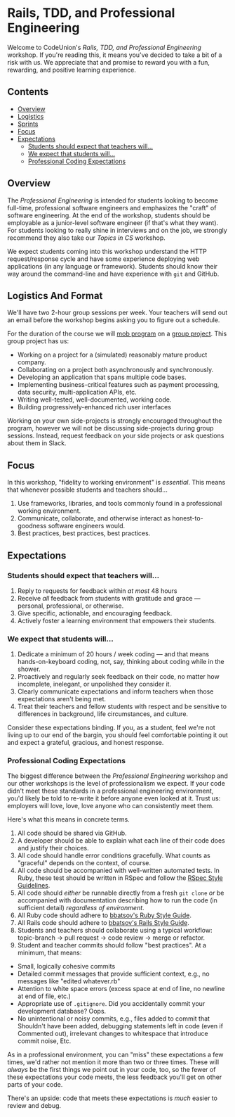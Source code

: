 # Rails, TDD, and Professional Engineering

Welcome to CodeUnion's _Rails, TDD, and Professional Engineering_ workshop. If
you're reading this, it means you've decided to take a bit of a risk with us. We
appreciate that and promise to reward you with a fun, rewarding, and positive
learning experience.

## Contents

- [Overview](#overview)
- [Logistics](#logistics)
- [Sprints](#sprints)
- [Focus](#focus)
- [Expectations](#expectations)
    - [Students should expect that teachers will...](#students-should-expect-that-teachers-will)
    - [We expect that students will...](#we-expect-that-students-will)
    - [Professional Coding Expectations](#professional-coding-expectations)

## Overview

The _Professional Engineering_ is intended for students looking to become
full-time, professional software engineers and emphasizes the "craft" of
software engineering.  At the end of the workshop, students should be employable
as a junior-level software engineer (if that's what they want).  For students
looking to really shine in interviews and on the job, we strongly recommend they
also take our _Topics in CS_ workshop.

We expect students coming into this workshop understand the HTTP
request/response cycle and have some experience deploying web applications (in
any language or framework).  Students should know their way around the
command-line and have experience with `git` and GitHub.

## Logistics And Format

We'll have two 2-hour group sessions per week.  Your teachers will send out an
email before the workshop begins asking you to figure out a schedule.

For the duration of the course we will [mob program](http://mobprogramming.org)
on a [group project](https://github.com/zipshare/zipshare). This group project
has us:
  * Working on a project for a (simulated) reasonably mature product company.
  * Collaborating on a project both asynchronously and synchronously.
  * Developing an application that spans multiple code bases.
  * Implementing business-critical features such as payment processing, data
    security, multi-application APIs, etc.
  * Writing well-tested, well-documented, working code.
  * Building progressively-enhanced rich user interfaces

Working on your own side-projects is strongly encouraged throughout the program,
however we will not be discussing side-projects during group sessions. Instead,
request feedback on your side projects or ask questions about them in Slack.

## Focus

In this workshop, "fidelity to working environment" is _essential_.  This means
that whenever possible students and teachers should...

1. Use frameworks, libraries, and tools commonly found in a professional working
   environment.
1. Communicate, collaborate, and otherwise interact as honest-to-goodness
   software engineers would.
1. Best practices, best practices, best practices.

## Expectations

### Students should expect that teachers will...

1. Reply to requests for feedback within *at most* 48 hours
1. Receive *all* feedback from students with gratitude and grace — personal,
   professional, or otherwise.
1. Give specific, actionable, and encouraging feedback.
1. Actively foster a learning environment that empowers their students.

### We expect that students will...

1. Dedicate a minimum of 20 hours / week coding — and that means
   hands-on-keyboard coding, not, say, thinking about coding while in the shower.
1. Proactively and regularly seek feedback on their code, no matter how
   incomplete, inelegant, or unpolished they consider it.
1. Clearly communicate expectations and inform teachers when those expectations
   aren't being met.
1. Treat their teachers and fellow students with respect and be sensitive to
   differences in background, life circumstances, and culture.

Consider these expectations binding.  If you, as a student, feel we're not
living up to our end of the bargin, you should feel comfortable pointing it out
and expect a grateful, gracious, and honest response.

### Professional Coding Expectations

The biggest difference between the _Professional Engineering_ workshop and our
other workshops is the level of professionalism we expect.  If your code didn't
meet these standards in a professional engineering environment, you'd likely be
told to re-write it before anyone even looked at it. Trust us: employers will
love, love, love anyone who can consistently meet them.

Here's what this means in concrete terms.

1. All code should be shared via GitHub.
1. A developer should be able to explain what each line of their code does and
   justify their choices.
1. All code should handle error conditions gracefully.  What counts as
   "graceful" depends on the context, of course.
1. All code should be accompanied with well-written automated tests.  In Ruby,
   these test should be written in RSpec and follow the [RSpec Style
   Guidelines](http://betterspecs.org/).
1. All code should _either_ be runnable directly from a fresh `git clone` _or_
   be accompanied with documentation describing how to run the code (in sufficient
   detail) _regardless of environment_.
1. All Ruby code should adhere to [bbatsov's Ruby Style
   Guide](https://github.com/bbatsov/ruby-style-guide).
1. All Rails code should adhere to [bbatsov's Rails Style
   Guide](https://github.com/bbatsov/rails-style-guide).
1. Students and teachers should collaborate using a typical workflow:
   topic-branch -> pull request -> code review -> merge or refactor.
1. Student and teacher commits should follow "best practices".  At a minimum,
   that means:
  + Small, logically cohesive commits
  + Detailed commit messages that provide sufficient context, e.g., no messages
    like "edited whatever.rb"
  + Attention to white space errors (excess space at end of line, no newline at
    end of file, etc.)
  + Appropriate use of `.gitignore`.  Did you accidentally commit your
    development database?  Oops.
  + No unintentional or noisy commits, e.g., files added to commit that
    Shouldn't have been added, debugging statements left in code (even if
    Commented out), irrelevant changes to whitespace that introduce commit noise,
    Etc.

As in a professional environment, you can "miss" these expectations a few times,
we'd rather not mention it more than two or three times.  These will _always_ be
the first things we point out in your code, too, so the fewer of these
expectations your code meets, the less feedback you'll get on other parts of
your code.

There's an upside: code that meets these expectations is _much_ easier to review
and debug.
